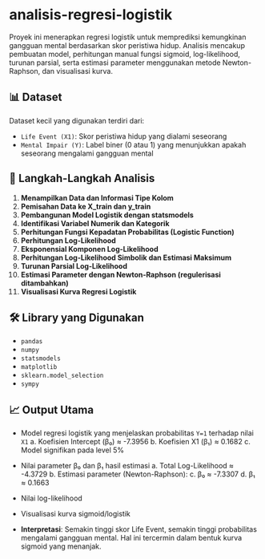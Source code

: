 # analisis-regresi-logistik
Proyek ini menerapkan regresi logistik untuk memprediksi kemungkinan gangguan mental berdasarkan skor peristiwa hidup. Analisis mencakup pembuatan model, perhitungan manual fungsi sigmoid, log-likelihood, turunan parsial, serta estimasi parameter menggunakan metode Newton-Raphson, dan visualisasi kurva.

## 📊 Dataset
Dataset kecil yang digunakan terdiri dari:
- `Life Event (X1)`: Skor peristiwa hidup yang dialami seseorang
- `Mental Impair (Y)`: Label biner (0 atau 1) yang menunjukkan apakah seseorang mengalami gangguan mental

## 🧪 Langkah-Langkah Analisis

1. **Menampilkan Data dan Informasi Tipe Kolom**
2. **Pemisahan Data ke X_train dan y_train**
3. **Pembangunan Model Logistik dengan statsmodels**
4. **Identifikasi Variabel Numerik dan Kategorik**
5. **Perhitungan Fungsi Kepadatan Probabilitas (Logistic Function)**
6. **Perhitungan Log-Likelihood**
7. **Eksponensial Komponen Log-Likelihood**
8. **Perhitungan Log-Likelihood Simbolik dan Estimasi Maksimum**
9. **Turunan Parsial Log-Likelihood**
10. **Estimasi Parameter dengan Newton-Raphson (regulerisasi ditambahkan)**
11. **Visualisasi Kurva Regresi Logistik**

## 🛠️ Library yang Digunakan

- `pandas`
- `numpy`
- `statsmodels`
- `matplotlib`
- `sklearn.model_selection`
- `sympy`

## 📈 Output Utama

- Model regresi logistik yang menjelaskan probabilitas `Y=1` terhadap nilai `X1`
  a. Koefisien Intercept (β₀) ≈ -7.3956
  b. Koefisien X1 (β₁) ≈ 0.1682
  c. Model signifikan pada level 5%
- Nilai parameter β₀ dan β₁ hasil estimasi
  a. Total Log-Likelihood ≈ -4.3729
  b. Estimasi parameter (Newton-Raphson):
  c. β₀ ≈ -7.3307
  d. β₁ ≈ 0.1663
- Nilai log-likelihood
- Visualisasi kurva sigmoid/logistik

- **Interpretasi**: Semakin tinggi skor Life Event, semakin tinggi probabilitas mengalami gangguan mental. Hal ini tercermin dalam bentuk kurva sigmoid yang menanjak.
